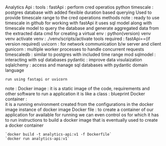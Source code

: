 Analytics Api :
    tools :
        fastApi :
            perform cred operatios
        python
        timescale :
            postgres database with added flexible duration based querying
            Used to provide timescale range to the cred operations methods
        note : ready to use timescale in github for working with fastApi
    it uses sql model along with timescale model to query the database and generate aggregated data from the extracted data
    cmd for creating a virtual env :
        python(version) venv venv
    activate venv :
        ./venv/scripts/activate
    tools required :
        fastApi==(if version required)
        uvicorn : for network communication b/w server and client
        gunicorn :  multiple worker processes to handle concurrent requests
        timescaledb : similar to postgres with included time range mod
        sqlmodel : interacting with sql databases
        pydantic : improve data visulaization
        sqlalchemy : access and manage sql databases with pydantic domain language

    run using fastapi or uvicorn

note : 
    Docker image :
        it is a static image of the code, requirements and other software to run a application
        it is like a class : blueprint
    Docker container :  
        it is a running environment created from the configurations in the docker image
        instance of docker image
    Docker file :
        to create a container of our application for available for running
        we can even control os for which it has to run
        instructions to build a docker image that is eventually used to create a docker container

    `docker build -t analytics-api:v1 -f Dockerfile`
    `docker run analytics-api:v1`



